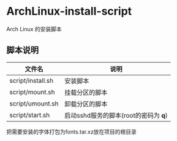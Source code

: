 # ArchLinux-install-script
Arch Linux 的安装脚本

## 脚本说明

| 文件名 | 说明 |
| -------|------|
| script/install.sh | 安装脚本 |
| script/mount.sh | 挂载分区的脚本 |
| script/umount.sh | 卸载分区的脚本 |
| script/start.sh | 启动sshd服务的脚本(root的密码为 **q**) |

把需要安装的字体打包为fonts.tar.xz放在项目的根目录
